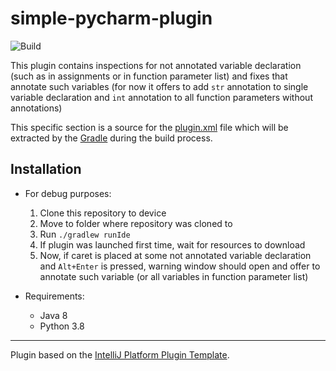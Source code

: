 # simple-pycharm-plugin

![Build](https://github.com/skuzi/simple-pycharm-plugin/workflows/Build/badge.svg)

<!-- Plugin description -->
This plugin contains inspections for not annotated variable declaration (such as in assignments or in function parameter list) and fixes that annotate such variables (for now it offers to add `str` annotation to single variable declaration and `int` annotation to all function parameters without annotations)

This specific section is a source for the [plugin.xml](/src/main/resources/META-INF/plugin.xml) file which will be extracted by the [Gradle](/build.gradle.kts) during the build process.

<!-- Plugin description end -->

## Installation
  
- For debug purposes:
  1. Clone this repository to device
  2. Move to folder where repository was cloned to
  3. Run `./gradlew runIde`
  4. If plugin was launched first time, wait for resources to download
  5. Now, if caret is placed at some not annotated variable declaration and `Alt+Enter` is pressed, warning window should open and offer to annotate such variable (or all variables in function parameter list)
  
  
- Requirements:
  - Java 8
  - Python 3.8

---
Plugin based on the [IntelliJ Platform Plugin Template][template].

[template]: https://github.com/JetBrains/intellij-platform-plugin-template
